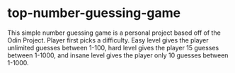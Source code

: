 # top-number-guessing-game
This simple number guessing game is a personal project based off of the Odin Project. Player first picks a difficulty. Easy level gives the player unlimited guesses between 1-100, hard level gives the player 15 guesses between 1-1000, and insane level gives the player only 10 guesses between 1-1000.
